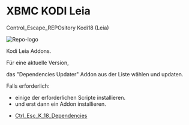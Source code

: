 # XBMC KODI Leia
Control_Escape_REPOsitory Kodi18 (Leia)

![Repo-logo](https://i.ibb.co/BTYDtBq/icon.png)

Kodi Leia Addons.

Für eine aktuelle Version,

das "Dependencies Updater" Addon aus der Liste wählen und updaten.

Falls erforderlich:
- einige der erforderlichen Scripte installieren.
- und erst dann ein Addon installieren.


* [Ctrl_Esc_K_18_Dependencies](https://kdc-community.github.io/Ctrl_Esc_K_18_Repo/plugin.program.ctrl_esc.dependencies_k18/plugin.program.ctrl_esc.dependencies_k18-4.8.1.zip)





